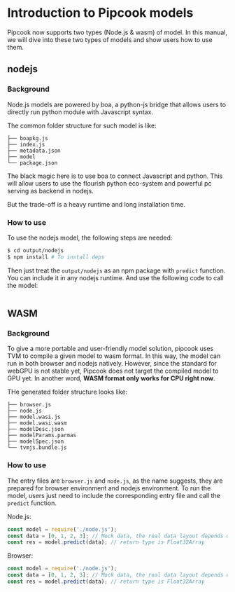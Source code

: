 # Introduction to Pipcook models

Pipcook now supports two types (Node.js & wasm) of model. In this manual, we will dive into these two types of models and show users how to use them.

## nodejs

### Background

Node.js models are powered by boa, a python-js bridge that allows users to directly run python module with Javascript syntax.

The common folder structure for such model is like:
```
├── boapkg.js
├── index.js
├── metadata.json
├── model
└── package.json
```

The black magic here is to use boa to connect Javascript and python. This will allow users to use the flourish python eco-system and powerful pc serving as backend in nodejs.

But the trade-off is a heavy runtime and long installation time.

### How to use

To use the nodejs model, the following steps are needed:

```bash
$ cd output/nodejs
$ npm install # To install deps
```

Then just treat the `output/nodejs` as an npm package with `predict` function. You can include it in any nodejs runtime. And use the following code to call the model:
```js

```

## WASM

### Background

To give a more portable and user-friendly model solution, pipcook uses TVM to compile a given model to wasm format. In this way, the model can run in both browser and nodejs natively. However, since the standard for webGPU is not stable yet, Pipcook does not target the compiled model to GPU yet. In another word, **WASM format only works for CPU right now**.

THe generated folder structure looks like:

```
├── browser.js
├── node.js
├── model.wasi.js
├── model.wasi.wasm
├── modelDesc.json
├── modelParams.parmas
├── modelSpec.json
└── tvmjs.bundle.js
```

### How to use

The entry files are `browser.js` and `node.js`, as the name suggests, they are prepared for browser environment and nodejs environment.
To run the model, users just need to include the corresponding entry file and call the `predict` function. 

Node.js:
```js
const model = require('./node.js');
const data = [0, 1, 2, 3]; // Mock data, the real data layout depends on model's define
const res = model.predict(data); // return type is Float32Array
```

Browser:
```js
const model = require('./node.js');
const data = [0, 1, 2, 3]; // Mock data, the real data layout depends on model's define
const res = model.predict(data); // return type is Float32Array
```
